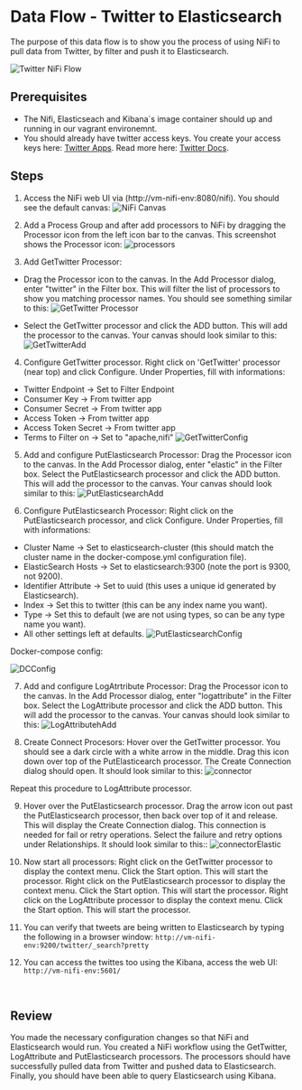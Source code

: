 # Data Flow - Twitter to Elasticsearch

The purpose of this data flow is to show you the process of using NiFi to pull data from Twitter, by filter and push it to Elasticsearch.

![Twitter NiFi Flow](images/twitter-flow.png)

## Prerequisites
* The Nifi, Elasticseach and Kibana´s image container should up and running in our vagrant environemnt.
* You should already have twitter access keys. You create your access keys here: [Twitter Apps](https://apps.twitter.com/). Read more here: [Twitter Docs](https://dev.twitter.com/oauth/overview/application-owner-access-tokens).

## Steps
1. Access the NiFi web UI via (http://vm-nifi-env:8080/nifi). You should see the default canvas:
![NiFi Canvas](images/image1.png)

2. Add a Process Group and after add processors to NiFi by dragging the Processor icon from the left icon bar to the canvas. This screenshot shows the Processor icon:
![processors](images/image2.png)

3. Add GetTwitter Processor: 
* Drag the Processor icon to the canvas. In the Add Processor dialog, enter "twitter" in the Filter box. This will filter the list of processors to show you matching processor names. You should see something similar to this:
![GetTwitter Processor](images/image3.png)

* Select the GetTwitter processor and click the ADD button. This will add the processor to the canvas. Your canvas should look similar to this:
![GetTwitterAdd](images/image3.1.png)


4. Configure GetTwitter processor. Right click on 'GetTwitter' processor (near top) and click Configure. Under Properties, fill with informations:
- Twitter Endpoint -> Set to Filter Endpoint
- Consumer Key -> From twitter app
- Consumer Secret -> From twitter app
- Access Token -> From twitter app
- Access Token Secret -> From twitter app
- Terms to Filter on -> Set to "apache,nifi"
![GetTwitterConfig](images/image4.png)

5. Add and configure PutElasticsearch Processor: Drag the Processor icon to the canvas. In the Add Processor dialog, enter "elastic" in the Filter box. Select the PutElasticsearch processor and click the ADD button. This will add the processor to the canvas. Your canvas should look similar to this:
![PutElasticsearchAdd](images/image5.png)

6. Configure PutElasticsearch Processor: Right click on the PutElasticsearch processor, and click Configure. Under Properties, fill with informations:
- Cluster Name -> Set to elasticsearch-cluster (this should match the cluster name in the docker-compose.yml configuration file).
- ElasticSearch Hosts -> Set to elasticsearch:9300 (note the port is 9300, not 9200).
- Identifier Attribute -> Set to uuid (this uses a unique id generated by Elasticsearch).
- Index -> Set this to twitter (this can be any index name you want).
- Type -> Set this to default (we are not using types, so can be any type name you want).
- All other settings left at defaults.
![PutElasticsearchConfig](images/image6.png)


Docker-compose config:

![DCConfig](images/elasticConfig.png)


7.  Add and configure LogAtrtribute Processor: Drag the Processor icon to the canvas. In the Add Processor dialog, enter "logattribute" in the Filter box. Select the LogAttribute processor and click the ADD button. This will add the processor to the canvas. Your canvas should look similar to this:
![LogAttributehAdd](images/image7.png)

8. Create Connect Procesors: Hover over the GetTwitter processor. You should see a dark circle with a white arrow in the middle. Drag this icon down over top of the PutElasticearch processor. The Create Connection dialog should open. It should look similar to this:
![connector](images/image8.png)

Repeat this procedure to LogAttribute processor.

9. Hover over the PutElasticsearch processor. Drag the arrow icon out past the PutElasticsearch processor, then back over top of it and release. This will display the Create Connection dialog. This connection is needed for fail or retry operations. Select the failure and retry options under Relationships. It should look similar to this::
![connectorElastic](images/image9.png)

10. Now start all processors: Right click on the GetTwitter processor to display the context menu. Click the Start option. This will start the processor. Right click on the PutElasticsearch processor to display the context menu. Click the Start option. This will start the processor. Right click on the LogAttribute processor to display the context menu. Click the Start option. This will start the processor.

11. You can verify that tweets are being written to Elasticsearch by typing the following in a browser window:
```http://vm-nifi-env:9200/twitter/_search?pretty```

12. You can access the twittes too using the Kibana, access the web UI: 
```http://vm-nifi-env:5601/```


<br>

## Review
You made the necessary configuration changes so that NiFi and Elasticsearch would run. You created a NiFi workflow using the GetTwitter, LogAttribute and PutElasticsearch processors. The processors should have successfully pulled data from Twitter and pushed data to Elasticsearch. Finally, you should have been able to query Elasticsearch using Kibana.
